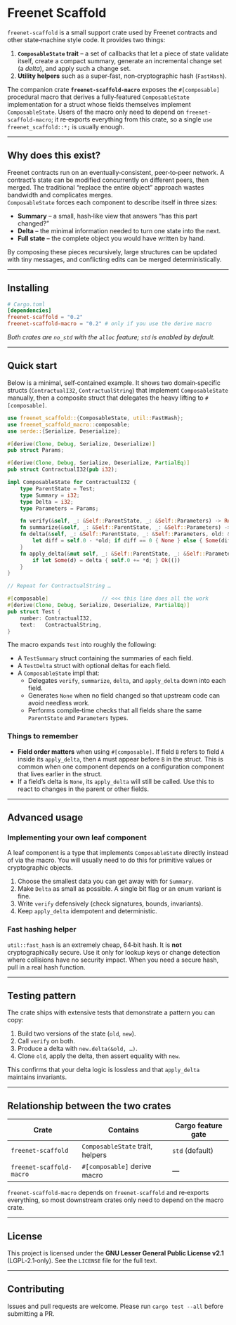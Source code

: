 # Freenet Scaffold

`freenet-scaffold` is a small support crate used by Freenet contracts and other state‑machine style
code. It provides two things:

1. **`ComposableState` trait** – a set of callbacks that let a piece of state validate itself,
   create a compact summary, generate an incremental change set (a _delta_), and apply such a change
   set.
2. **Utility helpers** such as a super‑fast, non‑cryptographic hash (`FastHash`).

The companion crate **`freenet-scaffold-macro`** exposes the `#[composable]` procedural macro that
derives a fully‑featured `ComposableState` implementation for a struct whose fields themselves
implement `ComposableState`. Users of the macro only need to depend on `freenet-scaffold-macro`; it
re‑exports everything from this crate, so a single `use freenet_scaffold::*;` is usually enough.

---

## Why does this exist?

Freenet contracts run on an eventually‑consistent, peer‑to‑peer network. A contract’s state can be
modified concurrently on different peers, then merged. The traditional “replace the entire object”
approach wastes bandwidth and complicates merges.  
`ComposableState` forces each component to describe itself in three sizes:

- **Summary** – a small, hash‑like view that answers “has this part changed?”
- **Delta** – the minimal information needed to turn one state into the next.
- **Full state** – the complete object you would have written by hand.

By composing these pieces recursively, large structures can be updated with tiny messages, and
conflicting edits can be merged deterministically.

---

## Installing

```toml
# Cargo.toml
[dependencies]
freenet-scaffold = "0.2"
freenet-scaffold-macro = "0.2" # only if you use the derive macro
```

_Both crates are `no_std` with the `alloc` feature; `std` is enabled by default._

---

## Quick start

Below is a minimal, self‑contained example. It shows two domain‑specific structs (`ContractualI32`,
`ContractualString`) that implement `ComposableState` manually, then a composite struct that
delegates the heavy lifting to `#[composable]`.

```rust
use freenet_scaffold::{ComposableState, util::FastHash};
use freenet_scaffold_macro::composable;
use serde::{Serialize, Deserialize};

#[derive(Clone, Debug, Serialize, Deserialize)]
pub struct Params;

#[derive(Clone, Debug, Serialize, Deserialize, PartialEq)]
pub struct ContractualI32(pub i32);

impl ComposableState for ContractualI32 {
    type ParentState = Test;
    type Summary = i32;
    type Delta = i32;
    type Parameters = Params;

    fn verify(&self, _: &Self::ParentState, _: &Self::Parameters) -> Result<(), String> { Ok(()) }
    fn summarize(&self, _: &Self::ParentState, _: &Self::Parameters) -> Self::Summary { self.0 }
    fn delta(&self, _: &Self::ParentState, _: &Self::Parameters, old: &Self::Summary) -> Option<Self::Delta> {
        let diff = self.0 - *old; if diff == 0 { None } else { Some(diff) }
    }
    fn apply_delta(&mut self, _: &Self::ParentState, _: &Self::Parameters, delta: &Option<Self::Delta>) -> Result<(), String> {
        if let Some(d) = delta { self.0 += *d; } Ok(())
    }
}

// Repeat for ContractualString …

#[composable]                 // <<< this line does all the work
#[derive(Clone, Debug, Serialize, Deserialize, PartialEq)]
pub struct Test {
    number: ContractualI32,
    text:   ContractualString,
}
```

The macro expands `Test` into roughly the following:

- A `TestSummary` struct containing the summaries of each field.
- A `TestDelta` struct with optional deltas for each field.
- A `ComposableState` impl that:
  - Delegates `verify`, `summarize`, `delta`, and `apply_delta` down into each field.
  - Generates `None` when no field changed so that upstream code can avoid needless work.
  - Performs compile‑time checks that all fields share the same `ParentState` and `Parameters`
    types.

### Things to remember

- **Field order matters** when using `#[composable]`. If field `B` refers to field `A` inside its
  `apply_delta`, then `A` must appear before `B` in the struct. This is common when one component
  depends on a configuration component that lives earlier in the struct.
- If a field’s delta is `None`, its `apply_delta` will still be called. Use this to react to changes
  in the parent or other fields.

---

## Advanced usage

### Implementing your own leaf component

A leaf component is a type that implements `ComposableState` directly instead of via the macro. You
will usually need to do this for primitive values or cryptographic objects.

1. Choose the smallest data you can get away with for `Summary`.
2. Make `Delta` as small as possible. A single bit flag or an enum variant is fine.
3. Write `verify` defensively (check signatures, bounds, invariants).
4. Keep `apply_delta` idempotent and deterministic.

### Fast hashing helper

`util::fast_hash` is an extremely cheap, 64‑bit hash. It is **not** cryptographically secure. Use it
only for lookup keys or change detection where collisions have no security impact. When you need a
secure hash, pull in a real hash function.

---

## Testing pattern

The crate ships with extensive tests that demonstrate a pattern you can copy:

1. Build two versions of the state (`old`, `new`).
2. Call `verify` on both.
3. Produce a delta with `new.delta(&old, …)`.
4. Clone `old`, apply the delta, then assert equality with `new`.

This confirms that your delta logic is lossless and that `apply_delta` maintains invariants.

---

## Relationship between the two crates

| Crate                    | Contains                         | Cargo feature gate |
| ------------------------ | -------------------------------- | ------------------ |
| `freenet-scaffold`       | `ComposableState` trait, helpers | `std` (default)    |
| `freenet-scaffold-macro` | `#[composable]` derive macro     | —                  |

`freenet-scaffold-macro` depends on `freenet-scaffold` and re‑exports everything, so most downstream
crates only need to depend on the macro crate.

---

## License

This project is licensed under the **GNU Lesser General Public License v2.1** (LGPL‑2.1‑only). See
the `LICENSE` file for the full text.

---

## Contributing

Issues and pull requests are welcome. Please run `cargo test --all` before submitting a PR.
